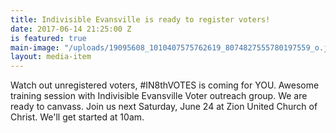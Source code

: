 ```yaml
---
title: Indivisible Evansville is ready to register voters!
date: 2017-06-14 21:25:00 Z
is featured: true
main-image: "/uploads/19095608_1010407575762619_8074827555780197559_o.jpg"
layout: media-item
---
```


Watch out unregistered voters, #IN8thVOTES is coming for YOU. Awesome training session with Indivisible Evansville Voter outreach group. We are ready to canvass. Join us next Saturday, June 24 at Zion United Church of Christ. We'll get started at 10am.